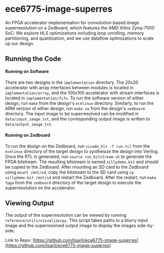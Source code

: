 # ece6775-image-superres

An FPGA accelerator implementation for convolution-based image superresolution on a Zedboard, which features the AMD Xilinx Zynq-7000 SoC. We explore HLS optimizations including loop unrolling, memory partitioning, and quantization, and we use dataflow optimizations to scale up our design.

## Running the Code

#### Running on Software
There are two designs in the `implementation` directory. The 20x20 accelerator with array interfaces between modules is located in `implementation/array`, and the 100x100 accelerator with stream interfaces is located in `implementation/fifo`. To run the software version of either design, run `make` from the design's `ecelinux` directory. Similarly, to run the ARM version of either design, run `make sw` from the design's `zedboard` directory. The input image to be superresolved can be modified in `data/input_image.txt`, and the corresponding output image is written to `data/output_image.txt`.

#### Running on Zedboard
To run the design on the Zedboard, run `vivado_hls -f run.tcl` from the `ecelinux` directory of the target design to synthesize the design into Verilog. Once the RTL is generated, run `source run_bitstream.sh` to generate the FPGA bitstream. The resulting bitstream is named `xillydemo.bit` and should be copied to the Zedboard. After mounting an SD card to the Zedboard using `mount /mnt/sd`, copy the bitstream to the SD card using `cp xillydemo.bit /mnt/sd` and restart the Zedboard. After the restart, run `make fpga` from the `zedboard` directory of the target design to execute the superresolution on the accelerator.

## Viewing Output
The output of the superresolution can be viewed by running `reference/utils/visualize/py`. This script takes paths to a blurry input image and the superresolved output image to display the images side-by-side.

Link to Repo: [https://github.com/lisarli/ece6775-image-superres](https://github.com/lisarli/ece6775-image-superres)